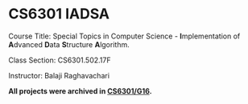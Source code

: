 # CS6301 IADSA

Course Title: Special Topics in Computer Science - **I**mplementation of **A**dvanced **D**ata **S**tructure **A**lgorithm.

Class Section: CS6301.502.17F

Instructor: Balaji Raghavachari

__All projects were archived in [CS6301/G16](https://cs6301.github.io/G16/).__
